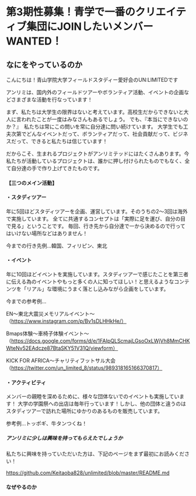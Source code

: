# 第3期性募集！青学で一番のクリエイティブ集団にJOINしたいメンバーWANTED！

<h2>なにをやっているのか</h4>

こんにちは！青山学院大学フィールドスタディー愛好会のUN:LIMITEDです

アンリミは、国内外のフィールドツアーやボランティア活動、イベントの企画などさまざまな活動を行なっています！

まず、私たちは大学生の限界はないと考えています。高校生だからできないと大人に言われたことが一度はみなさんもあるでしょう。
でも、『本当にできないのか？』　私たちは常にこの問いを常に自分達に問い続けています。
大学生でも工夫次第でどんなイベントだって、ボランティアだって、社会貢献だって、ビジネスだって、できると私たちは信じています！

だからこそ、生まれるプロジェクトがアンリミテッドにはたくさんあります。今私たちが活動しているプロジェクトは、誰かに押し付けられたものでもなく、全て自分達の手で作り上げてきたものです。

<h4>【三つのメイン活動】</h4>

<h4>・スタディツアー　</h4>

年に5回ほどスタディツアーを企画、運営しています。そのうちの2〜3回は海外で実施しています。
全てに共通するコンセプトは「実際に足を運び、自分の目で見る」ということです。
毎回、行き先から自分達で一から決めるので行ってはいけない場所などはありません！

今までの行き先例…韓国、フィリピン、東北

<h4>・イベント</h4>

年に10回ほどイベントを実施しています。スタディツアーで感じたことを第三者に伝える為のイベントやもっと多くの人に知ってほしい！と思えるようなコンテンツを「リアル」な環境にうまく落とし込みながら企画をしています。

今までの参考例…

EN〜東北大震災メモリアルイベント〜 （https://www.instagram.com/p/Bv1sDLHHkHe/）

Bmaps体験〜車椅子体験イベント〜（https://docs.google.com/forms/d/e/1FAIpQLScmajLGsoOxLWjVh8MmCHKWteNv52EAdcze87BtaSKY51V31Q/viewform）

KICK FOR AFRICA〜チャリティフットサル大会（https://twitter.com/un_limited_8/status/989318165166370817）

<h4>・アクティビティ</h4>

メンバーの親睦を深めるために、様々な団体ないでのイベントも実施しています！
大学の学園祭への出店は毎年行っています！しかし、他の団体と違うのはスタディツアーで訪れた場所にゆかりのあるものを販売しています。

参考例…トッポギ、牛タンつくね！


<h5>アンリミに少しは興味を持ってもらえたでしょうか</h5>

私たちに興味を持っていただいた方は、下記のページをまず最初にお読みください！

https://github.com/Keitaoba828/unlimited/blob/master/README.md

<h4>なぜやるのか</h4>
